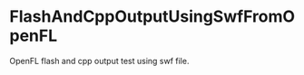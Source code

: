 FlashAndCppOutputUsingSwfFromOpenFL
===================================
OpenFL flash and cpp output test using swf file.